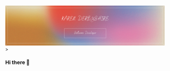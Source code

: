 <img src="https://github.com/klderbyshire/klderbyshire/blob/main/Colorful%20Vintage%20Gradient%20Lifestyle%20LinkedIn%20Banner.png" alt="banner that says Karen Derbyshire - Software Developer">>



### Hi there 👋

<!--
**klderbyshire/klderbyshire** is a ✨ _special_ ✨ repository because its `README.md` (this file) appears on your GitHub profile.

Here are some ideas to get you started:

- 🔭 I’m currently working on ...
- 🌱 I’m currently learning ...
- 👯 I’m looking to collaborate on ...
- 🤔 I’m looking for help with ...
- 💬 Ask me about ...
- 📫 How to reach me: ...
- 😄 Pronouns: ...
- ⚡ Fun fact: ...
-->
